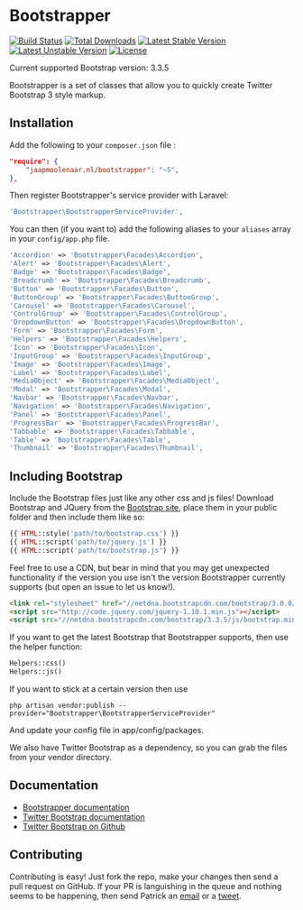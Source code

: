 # Bootstrapper

[![Build Status](https://travis-ci.org/patricktalmadge/bootstrapper.svg?branch=develop)](https://travis-ci.org/patricktalmadge/bootstrapper)
[![Total Downloads](https://poser.pugx.org/jaapmoolenaar.nl/bootstrapper/downloads)](https://packagist.org/packages/jaapmoolenaar.nl/bootstrapper)
[![Latest Stable Version](https://poser.pugx.org/jaapmoolenaar.nl/bootstrapper/v/stable)](https://packagist.org/packages/jaapmoolenaar.nl/bootstrapper)
[![Latest Unstable Version](https://poser.pugx.org/jaapmoolenaar.nl/bootstrapper/v/unstable)](https://packagist.org/packages/jaapmoolenaar.nl/bootstrapper)
[![License](https://poser.pugx.org/jaapmoolenaar.nl/bootstrapper/license)](https://packagist.org/packages/jaapmoolenaar.nl/bootstrapper)


Current supported Bootstrap version: 3.3.5

Bootstrapper is a set of classes that allow you to quickly create Twitter 
Bootstrap 3 style markup.

## Installation

Add the following to your `composer.json` file :

```json
"require": {
    "jaapmoolenaar.nl/bootstrapper": "~5",
},
```

Then register Bootstrapper's service provider with Laravel:

```php
'Bootstrapper\BootstrapperServiceProvider',
```

You can then (if you want to) add the following aliases to your `aliases` 
array in your `config/app.php` file.

```php
'Accordion' => 'Bootstrapper\Facades\Accordion',
'Alert' => 'Bootstrapper\Facades\Alert',
'Badge' => 'Bootstrapper\Facades\Badge',
'Breadcrumb' => 'Bootstrapper\Facades\Breadcrumb',
'Button' => 'Bootstrapper\Facades\Button',
'ButtonGroup' => 'Bootstrapper\Facades\ButtonGroup',
'Carousel' => 'Bootstrapper\Facades\Carousel',
'ControlGroup' => 'Bootstrapper\Facades\ControlGroup',
'DropdownButton' => 'Bootstrapper\Facades\DropdownButton',
'Form' => 'Bootstrapper\Facades\Form',
'Helpers' => 'Bootstrapper\Facades\Helpers',
'Icon' => 'Bootstrapper\Facades\Icon',
'InputGroup' => 'Bootstrapper\Facades\InputGroup',
'Image' => 'Bootstrapper\Facades\Image',
'Label' => 'Bootstrapper\Facades\Label',
'MediaObject' => 'Bootstrapper\Facades\MediaObject',
'Modal' => 'Bootstrapper\Facades\Modal',
'Navbar' => 'Bootstrapper\Facades\Navbar',
'Navigation' => 'Bootstrapper\Facades\Navigation',
'Panel' => 'Bootstrapper\Facades\Panel',
'ProgressBar' => 'Bootstrapper\Facades\ProgressBar',
'Tabbable' => 'Bootstrapper\Facades\Tabbable',
'Table' => 'Bootstrapper\Facades\Table',
'Thumbnail' => 'Bootstrapper\Facades\Thumbnail',
```

## Including Bootstrap

Include the Bootstrap files just like any other css and js files! Download
Bootstrap and JQuery from the [Bootstrap site](http://getbootstrap.com),
place them in your public folder and then include them like so:

```php
{{ HTML::style('path/to/bootstrap.css') }}
{{ HTML::script('path/to/jquery.js') }}
{{ HTML::script('path/to/bootstrap.js') }}
```

Feel free to use a CDN, but bear in mind that you may get unexpected
functionality if the version you use isn't the version Bootstrapper currently
supports (but open an issue to let us know!).

```html
<link rel="stylesheet" href="//netdna.bootstrapcdn.com/bootstrap/3.0.0/css/bootstrap.min.css">
<script src="http://code.jquery.com/jquery-1.10.1.min.js"></script>
<script src="//netdna.bootstrapcdn.com/bootstrap/3.3.5/js/bootstrap.min.js"></script>
```

If you want to get the latest Bootstrap that Bootstrapper supports,
then use the helper function:

```php
Helpers::css()
Helpers::js()
```

If you want to stick at a certain version then use

```
php artisan vendor:publish --provider="Bootstrapper\BootstrapperServiceProvider"
```

And update your config file in app/config/packages.

We also have Twitter Bootstrap as a dependency, so you can grab the files from
your vendor directory.

## Documentation

- [Bootstrapper documentation](http://bootstrapper.eu1.frbit.net/)
- [Twitter Bootstrap documentation](http://getbootstrap.com/)
- [Twitter Bootstrap on Github](https://github.com/twitter/bootstrap)


## Contributing

Contributing is easy! Just fork the repo, make your changes then send a pull 
request on GitHub. If your PR is languishing in the queue and nothing seems 
to be happening, then send Patrick an 
[email](mailto:pjr0911025@googlemail.com) or a 
[tweet](http://twitter.com/DrugCrazed).